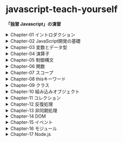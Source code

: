 # javascript-teach-yourself
**「独習 Javascript」の演習**


<details>
<summary>Chapter-01 イントロダクション</summary>

- index.html // hello world
- README.md // 理解度チェック

</details>

<details>
<summary>Chapter-02 JavaScript開発の基礎</summary>

- console_error.html // エラーの確認
- inline_script.html // 外部のjsファイルを読み込む確認
- main.js // inline_script.htmlで読み込まれるjsファイル
- /debugging // Chrome上でdebugを行う練習をするためのディレクトリ
- README.md, sec_end2.html, sec_end3.html // 理解度チェック

</details>

<details>
<summary>Chapter-03 変数とデータ型</summary>

- 3-4.html, 3-4.js, 3-6.html, 3-6.js, 3-7.html, 3-7.js, 3-8.html, 3-8.js // exercise
- README.md, chapter-03-check.html, chapter-03-check.js // 理解度チェック

</details>

<details>
<summary>Chapter-04 演算子</summary>

- README.md // exercise, 理解度チェック

</details>

<details>
<summary>Chapter-05 制御構文</summary>

- 5-01.html, 5-01.js, 5-02.html, 5-02.js, 5-03.html, 5-03.js, 5-04.html, 5-04.js, 5-05.html, 5-05.js, 5-06.html, 5-06.js, 5-07.html, 5-07.js, 5-08.html, 5-08.js, 5-09.html, 5-09.js, 5-10.html, 5-10.js, 5-11.html, 5-11.js, 5-12.html, 5-12.js, 5-13.html, 5-13.js, 5-14.html, 5-14.js // exercise
- README.md, chapter-05-check.html, chapter-05-check.js // 理解度チェック

</details>

<details>
<summary>Chapter-06 関数</summary>

- 6-01.html, 6-01.js, 6-02.html, 6-02.js, 6-03.html, 6-03.js, 6-04.html, 6-04.js, 6-05.html, 6-05.js, 6-06.html, 6-06.js, 6-07.html, 6-07.js, 6-08.html, 6-08.js, 6-09.html, 6-09.js, 6-10.html, 6-10.js, 6-11.html, 6-11.js // exercise
- README.md, chapter-06-check.html, chapter-06-check.js // 理解度チェック

</details>

<details>
<summary>Chapter-07 スコープ</summary>

- 7-3.html // exercise
- README.md, chapter-07-check.html, chapter-07-check.js // 理解度チェック

</details>

<details>
<summary>Chapter-08 thisキーワード</summary>

- README.md // exercise, 理解度チェック

</details>

<details>
<summary>Chapter-09 クラス</summary>

- 9-1.html, 9-1.js, 9-2.html, 9-2.js, 9-3.html, 9-3.js, 9-4.html, 9-4.js, 9-6.html, 9-6.js // exercise
- README.md, chapter-09-check.html, chapter-09-check.js // 理解度チェック

</details>

<details>
<summary>Chapter-10 組み込みオブジェクト</summary>

- 10-1.html, 10-1.js, 10-2.html, 10-2.js, 10-3.html, 10-3.js, 10-4.html, 10-4.js, 10-6.html, 10-6.js // exercise
- README.md, chapter-10-check-01.html, chapter-10-check-01.js, chapter-10-check-03.html, chapter-10-check-03.js, chapter-10-check-04.html, chapter-10-check-04.js, chapter-10-check-05.html, chapter-10-check-05.js // 理解度チェック

</details>

<details>
<summary>Chapter-11 コレクション</summary>

- 11-1.html, 11-1.js, 11-2.html, 11-2.js, 11-3.html, 11-3.js, 11-4.html, 11-4.js // exercise
- README.md, chapter-11-check-01.html, chapter-11-check-01.js, chapter-11-check-02.html, chapter-11-check-02.js // 理解度チェック

</details>

<details>
<summary>Chapter-12 反復処理</summary>

- iterator-generator.html, iterator-generator.js // イテレータとジェネレータの確認
- 12-1.html, 12-1.js, 12-2.html, 12-2.js, 12-3.html, 12-3.js, 12-4.html, 12-4.js // exercise
- README.md, chapter-12-check.html, chapter-12-check.js // 理解度チェック

</details>

<details>
<summary>Chapter-13 非同期処理</summary>

- single_thread.html // JavaScriptのコードがシングルスレッドで実行されることの確認
- promise.html // Promiseインスタンスの練習
- async_await.html // async, await記法の練習
- 13-2.html, 13-2.js, 13-3.html, 13-3.js, 13-4.html, 13-4.js, 13-6.html, 13-6.drawio.svg, 13-7.html, 13-7.js, 13-8.html, 13-8.js, daily.json // exercise
- README.md, chapter-13-check.html, chapter-13-check.js, fruit.json, fruit-tag.json // 理解度チェック

</details>

<details>
<summary>Chapter-14 DOM</summary>



</details>

<details>
<summary>Chapter-15 イベント</summary>
</details>

<details>
<summary>Chapter-16 モジュール</summary>
</details>

<details>
<summary>Chapter-17 Node.js</summary>
</details>
